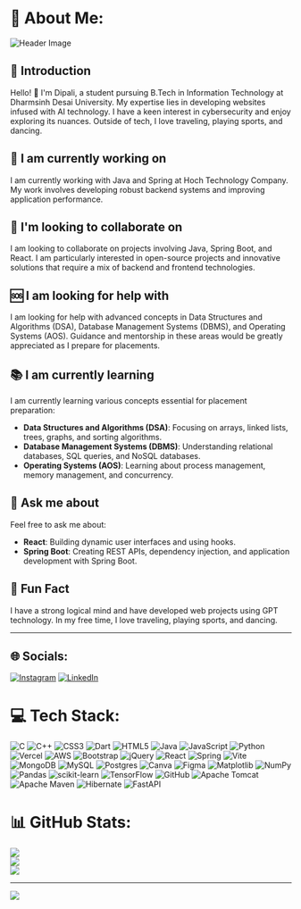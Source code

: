 # 💫 About Me:

![Header Image](https://user-images.githubusercontent.com/74038190/225813708-98b745f2-7d22-48cf-9150-083f1b00d6c9.gif)

## 👋 Introduction
Hello! 👋 I'm Dipali, a student pursuing B.Tech in Information Technology at Dharmsinh Desai University. My expertise lies in developing websites infused with AI technology. I have a keen interest in cybersecurity and enjoy exploring its nuances. Outside of tech, I love traveling, playing sports, and dancing.

## 💼 I am currently working on
I am currently working with Java and Spring at Hoch Technology Company. My work involves developing robust backend systems and improving application performance.

## 🤝 I'm looking to collaborate on
I am looking to collaborate on projects involving Java, Spring Boot, and React. I am particularly interested in open-source projects and innovative solutions that require a mix of backend and frontend technologies.

## 🆘 I am looking for help with
I am looking for help with advanced concepts in Data Structures and Algorithms (DSA), Database Management Systems (DBMS), and Operating Systems (AOS). Guidance and mentorship in these areas would be greatly appreciated as I prepare for placements.

## 📚 I am currently learning
I am currently learning various concepts essential for placement preparation:
- **Data Structures and Algorithms (DSA)**: Focusing on arrays, linked lists, trees, graphs, and sorting algorithms.
- **Database Management Systems (DBMS)**: Understanding relational databases, SQL queries, and NoSQL databases.
- **Operating Systems (AOS)**: Learning about process management, memory management, and concurrency.

## 💬 Ask me about
Feel free to ask me about:
- **React**: Building dynamic user interfaces and using hooks.
- **Spring Boot**: Creating REST APIs, dependency injection, and application development with Spring Boot.

## 🎉 Fun Fact
I have a strong logical mind and have developed web projects using GPT technology. In my free time, I love traveling, playing sports, and dancing.

---

## 🌐 Socials:
[![Instagram](https://img.shields.io/badge/Instagram-%23E4405F.svg?logo=Instagram&logoColor=white)](https://instagram.com/dipalidetroja) [![LinkedIn](https://img.shields.io/badge/LinkedIn-%230077B5.svg?logo=linkedin&logoColor=white)](https://www.linkedin.com/in/dipali-detroja-059821227?utm_source=share&utm_campaign=share_via&utm_content=profile&utm_medium=android_app) 

# 💻 Tech Stack:
![C](https://img.shields.io/badge/c-%2300599C.svg?style=for-the-badge&logo=c&logoColor=white) ![C++](https://img.shields.io/badge/c++-%2300599C.svg?style=for-the-badge&logo=c%2B%2B&logoColor=white) ![CSS3](https://img.shields.io/badge/css3-%231572B6.svg?style=for-the-badge&logo=css3&logoColor=white) ![Dart](https://img.shields.io/badge/dart-%230175C2.svg?style=for-the-badge&logo=dart&logoColor=white) ![HTML5](https://img.shields.io/badge/html5-%23E34F26.svg?style=for-the-badge&logo=html5&logoColor=white) ![Java](https://img.shields.io/badge/java-%23ED8B00.svg?style=for-the-badge&logo=openjdk&logoColor=white) ![JavaScript](https://img.shields.io/badge/javascript-%23323330.svg?style=for-the-badge&logo=javascript&logoColor=%23F7DF1E) ![Python](https://img.shields.io/badge/python-3670A0?style=for-the-badge&logo=python&logoColor=ffdd54) ![Vercel](https://img.shields.io/badge/vercel-%23000000.svg?style=for-the-badge&logo=vercel&logoColor=white) ![AWS](https://img.shields.io/badge/AWS-%23FF9900.svg?style=for-the-badge&logo=amazon-aws&logoColor=white) ![Bootstrap](https://img.shields.io/badge/bootstrap-%238511FA.svg?style=for-the-badge&logo=bootstrap&logoColor=white) ![jQuery](https://img.shields.io/badge/jquery-%230769AD.svg?style=for-the-badge&logo=jquery&logoColor=white) ![React](https://img.shields.io/badge/react-%2320232a.svg?style=for-the-badge&logo=react&logoColor=%2361DAFB) ![Spring](https://img.shields.io/badge/spring-%236DB33F.svg?style=for-the-badge&logo=spring&logoColor=white) ![Vite](https://img.shields.io/badge/vite-%23646CFF.svg?style=for-the-badge&logo=vite&logoColor=white) ![MongoDB](https://img.shields.io/badge/MongoDB-%234ea94b.svg?style=for-the-badge&logo=mongodb&logoColor=white) ![MySQL](https://img.shields.io/badge/mysql-4479A1.svg?style=for-the-badge&logo=mysql&logoColor=white) ![Postgres](https://img.shields.io/badge/postgres-%23316192.svg?style=for-the-badge&logo=postgresql&logoColor=white) ![Canva](https://img.shields.io/badge/Canva-%2300C4CC.svg?style=for-the-badge&logo=Canva&logoColor=white) ![Figma](https://img.shields.io/badge/figma-%23F24E1E.svg?style=for-the-badge&logo=figma&logoColor=white) ![Matplotlib](https://img.shields.io/badge/Matplotlib-%23ffffff.svg?style=for-the-badge&logo=Matplotlib&logoColor=black) ![NumPy](https://img.shields.io/badge/numpy-%23013243.svg?style=for-the-badge&logo=numpy&logoColor=white) ![Pandas](https://img.shields.io/badge/pandas-%23150458.svg?style=for-the-badge&logo=pandas&logoColor=white) ![scikit-learn](https://img.shields.io/badge/scikit--learn-%23F7931E.svg?style=for-the-badge&logo=scikit-learn&logoColor=white) ![TensorFlow](https://img.shields.io/badge/TensorFlow-%23FF6F00.svg?style=for-the-badge&logo=TensorFlow&logoColor=white) ![GitHub](https://img.shields.io/badge/github-%23121011.svg?style=for-the-badge&logo=github&logoColor=white) ![Apache Tomcat](https://img.shields.io/badge/apache%20tomcat-%23F8DC75.svg?style=for-the-badge&logo=apache-tomcat&logoColor=black) ![Apache Maven](https://img.shields.io/badge/Apache%20Maven-C71A36?style=for-the-badge&logo=Apache%20Maven&logoColor=white) ![Hibernate](https://img.shields.io/badge/Hibernate-59666C?style=for-the-badge&logo=Hibernate&logoColor=white) ![FastAPI](https://img.shields.io/badge/FastAPI-005571?style=for-the-badge&logo=fastapi)

# 📊 GitHub Stats:
![](https://github-readme-stats.vercel.app/api?username=madp1234&theme=dark&hide_border=false&include_all_commits=false&count_private=false)<br/>
![](https://github-readme-streak-stats.herokuapp.com/?user=madp1234&theme=dark&hide_border=false)<br/>
![](https://github-readme-stats.vercel.app/api/top-langs/?username=madp1234&theme=dark&hide_border=false&include_all_commits=false&count_private=false&layout=compact)

---
[![](https://visitcount.itsvg.in/api?id=madp1234&icon=0&color=0)](https://visitcount.itsvg.in)

<!-- Proudly created with GPRM ( https://gprm.itsvg.in ) -->
